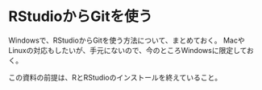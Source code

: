 # RStudioからGitを使う
Windowsで、RStudioからGitを使う方法について、まとめておく。
MacやLinuxの対応もしたいが、手元にないので、今のところWindowsに限定しておく。

この資料の前提は、RとRStudioのインストールを終えていること。

